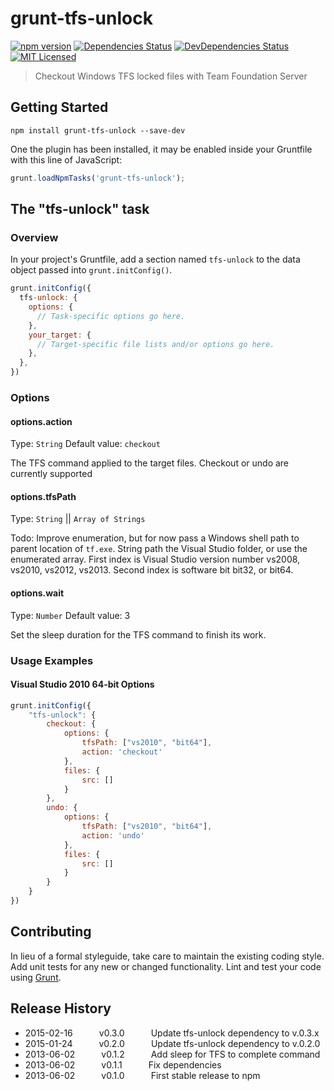 # grunt-tfs-unlock

[![npm version](https://badge.fury.io/js/grunt-tfs-unlock.svg)](http://badge.fury.io/js/grunt-tfs-unlock)
[![Dependencies Status](https://david-dm.org/danactive/grunt-tfs-unlock.svg)](https://david-dm.org/danactive/grunt-tfs-unlock)
[![DevDependencies Status](https://david-dm.org/danactive/grunt-tfs-unlock/dev-status.svg)](https://david-dm.org/danactive/grunt-tfs-unlock#info=devDependencies)
[![MIT Licensed](http://img.shields.io/badge/license-MIT-blue.svg?style=flat-square)](http://opensource.org/licenses/MIT)

> Checkout Windows TFS locked files with Team Foundation Server

## Getting Started

```shell
npm install grunt-tfs-unlock --save-dev
```

One the plugin has been installed, it may be enabled inside your Gruntfile with this line of JavaScript:

```js
grunt.loadNpmTasks('grunt-tfs-unlock');
```

## The "tfs-unlock" task

### Overview
In your project's Gruntfile, add a section named `tfs-unlock` to the data object passed into `grunt.initConfig()`.

```js
grunt.initConfig({
  tfs-unlock: {
    options: {
      // Task-specific options go here.
    },
    your_target: {
      // Target-specific file lists and/or options go here.
    },
  },
})
```

### Options

#### options.action
Type: `String`
Default value: `checkout`

The TFS command applied to the target files.  Checkout or undo are currently supported

#### options.tfsPath
Type: `String` || `Array of Strings`

Todo: Improve enumeration, but for now pass a Windows shell path to parent location of `tf.exe`.  String path the Visual Studio folder, or use the enumerated array.  First index is Visual Studio version number vs2008, vs2010, vs2012, vs2013.  Second index is software bit bit32, or bit64.

#### options.wait
Type: `Number`
Default value: 3

Set the sleep duration for the TFS command to finish its work.

### Usage Examples

#### Visual Studio 2010 64-bit Options

```js
grunt.initConfig({
	"tfs-unlock": {
		checkout: {
			options: {
				tfsPath: ["vs2010", "bit64"],
				action: 'checkout'
			},
			files: {
				src: []
			}
		},
		undo: {
			options: {
				tfsPath: ["vs2010", "bit64"],
				action: 'undo'
			},
			files: {
				src: []
			}
		}
	}
})
```

## Contributing
In lieu of a formal styleguide, take care to maintain the existing coding style. Add unit tests for any new or changed functionality. Lint and test your code using [Grunt](http://gruntjs.com/).

## Release History
 * 2015-02-16   v0.3.0   Update tfs-unlock dependency to v.0.3.x
 * 2015-01-24   v0.2.0   Update tfs-unlock dependency to v.0.2.0
 * 2013-06-02   v0.1.2   Add sleep for TFS to complete command
 * 2013-06-02   v0.1.1   Fix dependencies
 * 2013-06-02   v0.1.0   First stable release to npm